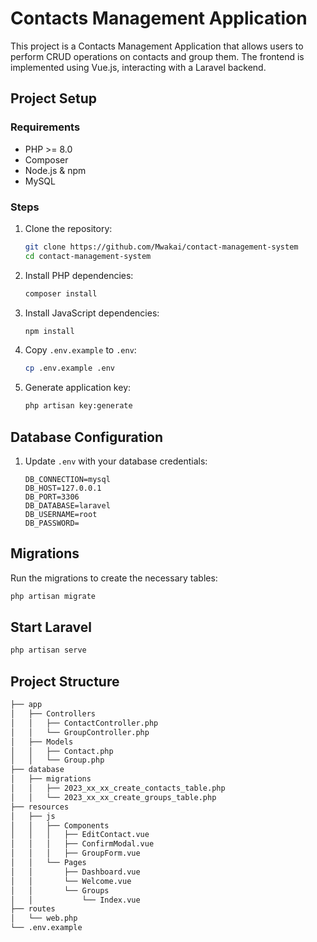 # Contacts Management Application

This project is a Contacts Management Application that allows users to perform CRUD operations on contacts and group them. The frontend is implemented using Vue.js, interacting with a Laravel backend.

## Project Setup

### Requirements

-   PHP >= 8.0
-   Composer
-   Node.js & npm
-   MySQL

### Steps

1. Clone the repository:

    ```bash
    git clone https://github.com/Mwakai/contact-management-system
    cd contact-management-system
    ```

2. Install PHP dependencies:

    ```bash
    composer install
    ```

3. Install JavaScript dependencies:

    ```bash
    npm install
    ```

4. Copy `.env.example` to `.env`:

    ```bash
    cp .env.example .env
    ```

5. Generate application key:
    ```bash
    php artisan key:generate
    ```

## Database Configuration

1. Update `.env` with your database credentials:
    ```env
    DB_CONNECTION=mysql
    DB_HOST=127.0.0.1
    DB_PORT=3306
    DB_DATABASE=laravel
    DB_USERNAME=root
    DB_PASSWORD=
    ```

## Migrations

Run the migrations to create the necessary tables:

```bash
php artisan migrate
```

## Start Laravel

```bash
php artisan serve
```

## Project Structure

```bash
├── app
│   ├── Controllers
│   │   ├── ContactController.php
│   │   └── GroupController.php
│   ├── Models
│   │   ├── Contact.php
│   │   └── Group.php
├── database
│   ├── migrations
│   │   ├── 2023_xx_xx_create_contacts_table.php
│   │   └── 2023_xx_xx_create_groups_table.php
├── resources
│   ├── js
│   │   ├── Components
│   │   │   ├── EditContact.vue
│   │   │   ├── ConfirmModal.vue
│   │   │   ├── GroupForm.vue
│   │   └── Pages
│   │       ├── Dashboard.vue
│   │       └── Welcome.vue
│   │       └── Groups
│   │           └── Index.vue
├── routes
│   └── web.php
└── .env.example


```
